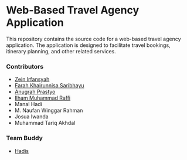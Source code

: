 # Web-Based Travel Agency Application
This repository contains the source code for a web-based travel agency application.
The application is designed to facilitate travel bookings, itinerary planning, and other related services.

### Contributors
- [Zein Irfansyah](https://www.github.com/zeinirfansyah)
- [Farah Khairunnisa Saribhayu](https://github.com/Farahksyu)
- [Anugrah Prastyo](https://github.com/anugrahp13)
- [Ilham Muhammad Raffi](https://github.com/ilhamraffi)
- Manal Hadi
- M. Naufan Winggar Rahman
- Josua Iwanda
- Muhammad Tariq Akhdal

### Team Buddy
- [Hadis](https://github.com/itshadis)